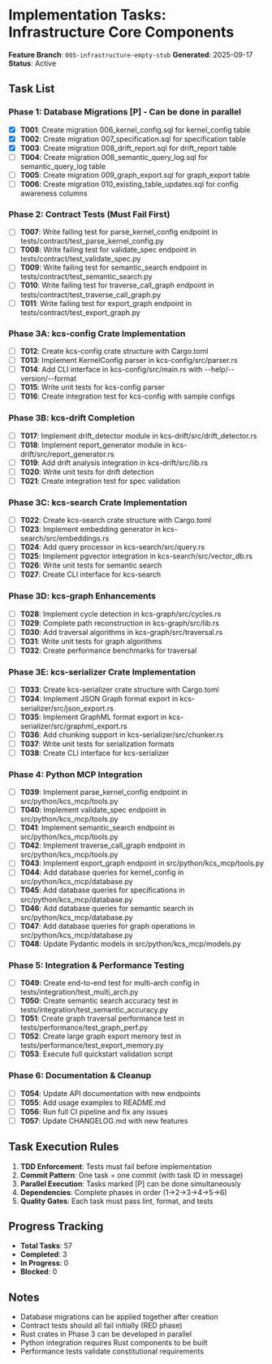 # Implementation Tasks: Infrastructure Core Components

**Feature Branch**: `005-infrastructure-empty-stub`
**Generated**: 2025-09-17
**Status**: Active

## Task List

### Phase 1: Database Migrations [P] - Can be done in parallel

- [x] **T001**: Create migration 006_kernel_config.sql for kernel_config table
- [x] **T002**: Create migration 007_specification.sql for specification table
- [x] **T003**: Create migration 008_drift_report.sql for drift_report table
- [ ] **T004**: Create migration 008_semantic_query_log.sql for semantic_query_log table
- [ ] **T005**: Create migration 009_graph_export.sql for graph_export table
- [ ] **T006**: Create migration 010_existing_table_updates.sql for config awareness columns

### Phase 2: Contract Tests (Must Fail First)

- [ ] **T007**: Write failing test for parse_kernel_config endpoint in tests/contract/test_parse_kernel_config.py
- [ ] **T008**: Write failing test for validate_spec endpoint in tests/contract/test_validate_spec.py
- [ ] **T009**: Write failing test for semantic_search endpoint in tests/contract/test_semantic_search.py
- [ ] **T010**: Write failing test for traverse_call_graph endpoint in tests/contract/test_traverse_call_graph.py
- [ ] **T011**: Write failing test for export_graph endpoint in tests/contract/test_export_graph.py

### Phase 3A: kcs-config Crate Implementation

- [ ] **T012**: Create kcs-config crate structure with Cargo.toml
- [ ] **T013**: Implement KernelConfig parser in kcs-config/src/parser.rs
- [ ] **T014**: Add CLI interface in kcs-config/src/main.rs with --help/--version/--format
- [ ] **T015**: Write unit tests for kcs-config parser
- [ ] **T016**: Create integration test for kcs-config with sample configs

### Phase 3B: kcs-drift Completion

- [ ] **T017**: Implement drift_detector module in kcs-drift/src/drift_detector.rs
- [ ] **T018**: Implement report_generator module in kcs-drift/src/report_generator.rs
- [ ] **T019**: Add drift analysis integration in kcs-drift/src/lib.rs
- [ ] **T020**: Write unit tests for drift detection
- [ ] **T021**: Create integration test for spec validation

### Phase 3C: kcs-search Crate Implementation

- [ ] **T022**: Create kcs-search crate structure with Cargo.toml
- [ ] **T023**: Implement embedding generator in kcs-search/src/embeddings.rs
- [ ] **T024**: Add query processor in kcs-search/src/query.rs
- [ ] **T025**: Implement pgvector integration in kcs-search/src/vector_db.rs
- [ ] **T026**: Write unit tests for semantic search
- [ ] **T027**: Create CLI interface for kcs-search

### Phase 3D: kcs-graph Enhancements

- [ ] **T028**: Implement cycle detection in kcs-graph/src/cycles.rs
- [ ] **T029**: Complete path reconstruction in kcs-graph/src/lib.rs
- [ ] **T030**: Add traversal algorithms in kcs-graph/src/traversal.rs
- [ ] **T031**: Write unit tests for graph algorithms
- [ ] **T032**: Create performance benchmarks for traversal

### Phase 3E: kcs-serializer Crate Implementation

- [ ] **T033**: Create kcs-serializer crate structure with Cargo.toml
- [ ] **T034**: Implement JSON Graph format export in kcs-serializer/src/json_export.rs
- [ ] **T035**: Implement GraphML format export in kcs-serializer/src/graphml_export.rs
- [ ] **T036**: Add chunking support in kcs-serializer/src/chunker.rs
- [ ] **T037**: Write unit tests for serialization formats
- [ ] **T038**: Create CLI interface for kcs-serializer

### Phase 4: Python MCP Integration

- [ ] **T039**: Implement parse_kernel_config endpoint in src/python/kcs_mcp/tools.py
- [ ] **T040**: Implement validate_spec endpoint in src/python/kcs_mcp/tools.py
- [ ] **T041**: Implement semantic_search endpoint in src/python/kcs_mcp/tools.py
- [ ] **T042**: Implement traverse_call_graph endpoint in src/python/kcs_mcp/tools.py
- [ ] **T043**: Implement export_graph endpoint in src/python/kcs_mcp/tools.py
- [ ] **T044**: Add database queries for kernel_config in src/python/kcs_mcp/database.py
- [ ] **T045**: Add database queries for specifications in src/python/kcs_mcp/database.py
- [ ] **T046**: Add database queries for semantic search in src/python/kcs_mcp/database.py
- [ ] **T047**: Add database queries for graph operations in src/python/kcs_mcp/database.py
- [ ] **T048**: Update Pydantic models in src/python/kcs_mcp/models.py

### Phase 5: Integration & Performance Testing

- [ ] **T049**: Create end-to-end test for multi-arch config in tests/integration/test_multi_arch.py
- [ ] **T050**: Create semantic search accuracy test in tests/integration/test_semantic_accuracy.py
- [ ] **T051**: Create graph traversal performance test in tests/performance/test_graph_perf.py
- [ ] **T052**: Create large graph export memory test in tests/performance/test_export_memory.py
- [ ] **T053**: Execute full quickstart validation script

### Phase 6: Documentation & Cleanup

- [ ] **T054**: Update API documentation with new endpoints
- [ ] **T055**: Add usage examples to README.md
- [ ] **T056**: Run full CI pipeline and fix any issues
- [ ] **T057**: Update CHANGELOG.md with new features

## Task Execution Rules

1. **TDD Enforcement**: Tests must fail before implementation
2. **Commit Pattern**: One task = one commit (with task ID in message)
3. **Parallel Execution**: Tasks marked [P] can be done simultaneously
4. **Dependencies**: Complete phases in order (1→2→3→4→5→6)
5. **Quality Gates**: Each task must pass lint, format, and tests

## Progress Tracking

- **Total Tasks**: 57
- **Completed**: 3
- **In Progress**: 0
- **Blocked**: 0

## Notes

- Database migrations can be applied together after creation
- Contract tests should all fail initially (RED phase)
- Rust crates in Phase 3 can be developed in parallel
- Python integration requires Rust components to be built
- Performance tests validate constitutional requirements
